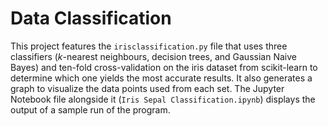 Data Classification
===================

This project features the `irisclassification.py` file that uses three classifiers (*k*-nearest neighbours, decision trees, and Gaussian Naive Bayes) and ten-fold cross-validation on the iris dataset from scikit-learn to determine which one yields the most accurate results. It also generates a graph to visualize the data points used from each set. The Jupyter Notebook file alongside it (`Iris Sepal Classification.ipynb`) displays the output of a sample run of the program.
